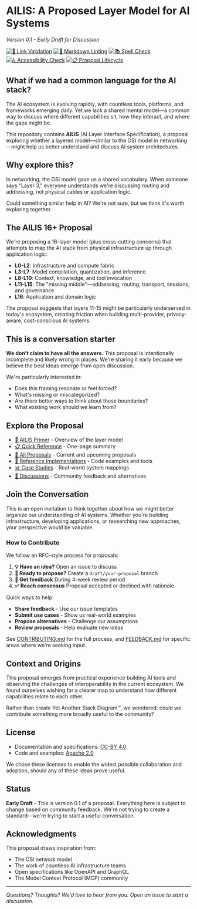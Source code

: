 # AILIS: A Proposed Layer Model for AI Systems

*Version 0.1 - Early Draft for Discussion*

<!-- Workflow Status Badges -->
[![🔗 Link Validation](https://github.com/DollhouseMCP/AILIS/actions/workflows/link-validation.yml/badge.svg)](https://github.com/DollhouseMCP/AILIS/actions/workflows/link-validation.yml)
[![📝 Markdown Linting](https://github.com/DollhouseMCP/AILIS/actions/workflows/markdown-lint.yml/badge.svg)](https://github.com/DollhouseMCP/AILIS/actions/workflows/markdown-lint.yml)
[![📚 Spell Check](https://github.com/DollhouseMCP/AILIS/actions/workflows/spell-check.yml/badge.svg)](https://github.com/DollhouseMCP/AILIS/actions/workflows/spell-check.yml)
[![♿ Accessibility Check](https://github.com/DollhouseMCP/AILIS/actions/workflows/accessibility-check.yml/badge.svg)](https://github.com/DollhouseMCP/AILIS/actions/workflows/accessibility-check.yml)
[![📋 Proposal Lifecycle](https://github.com/DollhouseMCP/AILIS/actions/workflows/proposal-lifecycle.yml/badge.svg)](https://github.com/DollhouseMCP/AILIS/actions/workflows/proposal-lifecycle.yml)

## What if we had a common language for the AI stack?

The AI ecosystem is evolving rapidly, with countless tools, platforms, and frameworks emerging daily. Yet we lack a shared mental model—a common way to discuss where different capabilities sit, how they interact, and where the gaps might be.

This repository contains **AILIS** (AI Layer Interface Specification), a proposal exploring whether a layered model—similar to the OSI model in networking—might help us better understand and discuss AI system architectures.

## Why explore this?

In networking, the OSI model gave us a shared vocabulary. When someone says "Layer 3," everyone understands we're discussing routing and addressing, not physical cables or application logic. 

Could something similar help in AI? We're not sure, but we think it's worth exploring together.

## The AILIS 16+ Proposal

We're proposing a 16-layer model (plus cross-cutting concerns) that attempts to map the AI stack from physical infrastructure up through application logic:

- **L0-L2**: Infrastructure and compute fabric
- **L3-L7**: Model compilation, quantization, and inference
- **L8-L10**: Context, knowledge, and tool invocation
- **L11-L15**: The "missing middle"—addressing, routing, transport, sessions, and governance
- **L16**: Application and domain logic

The proposal suggests that layers 11-15 might be particularly underserved in today's ecosystem, creating friction when building multi-provider, privacy-aware, cost-conscious AI systems.

## This is a conversation starter

**We don't claim to have all the answers.** This proposal is intentionally incomplete and likely wrong in places. We're sharing it early because we believe the best ideas emerge from open discussion.

We're particularly interested in:
- Does this framing resonate or feel forced?
- What's missing or miscategorized?
- Are there better ways to think about these boundaries?
- What existing work should we learn from?

## Explore the Proposal

- [📄 AILIS Primer](proposals/AILIS_Primer.md) - Overview of the layer model
- [📋 Quick Reference](proposals/AILIS_Cheat_Sheet.md) - One-page summary
- [📝 All Proposals](proposals/) - Current and upcoming proposals
- [🔬 Reference Implementations](reference/) - Code examples and tools
- [📊 Case Studies](studies/) - Real-world system mappings
- [💬 Discussions](https://github.com/DollhouseMCP/AILIS/discussions) - Community feedback and alternatives

## Join the Conversation

This is an open invitation to think together about how we might better organize our understanding of AI systems. Whether you're building infrastructure, developing applications, or researching new approaches, your perspective would be valuable.

### How to Contribute

We follow an RFC-style process for proposals:

1. **💡 Have an idea?** Open an issue to discuss
2. **📝 Ready to propose?** Create a `draft/your-proposal` branch
3. **👀 Get feedback** During 4-week review period
4. **✅ Reach consensus** Proposal accepted or declined with rationale

Quick ways to help:
- **Share feedback** - Use our issue templates
- **Submit use cases** - Show us real-world examples
- **Propose alternatives** - Challenge our assumptions
- **Review proposals** - Help evaluate new ideas

See [CONTRIBUTING.md](CONTRIBUTING.md) for the full process, and [FEEDBACK.md](FEEDBACK.md) for specific areas where we're seeking input.

## Context and Origins

This proposal emerges from practical experience building AI tools and observing the challenges of interoperability in the current ecosystem. We found ourselves wishing for a clearer map to understand how different capabilities relate to each other.

Rather than create Yet Another Stack Diagram™, we wondered: could we contribute something more broadly useful to the community?

## License

- Documentation and specifications: [CC-BY 4.0](LICENSE-DOCS)
- Code and examples: [Apache 2.0](LICENSE)

We chose these licenses to enable the widest possible collaboration and adoption, should any of these ideas prove useful.

## Status

**Early Draft** - This is version 0.1 of a proposal. Everything here is subject to change based on community feedback. We're not trying to create a standard—we're trying to start a useful conversation.

## Acknowledgments

This proposal draws inspiration from:
- The OSI network model
- The work of countless AI infrastructure teams
- Open specifications like OpenAPI and GraphQL
- The Model Context Protocol (MCP) community

---

*Questions? Thoughts? We'd love to hear from you. Open an issue to start a discussion.*